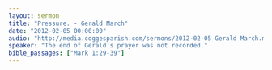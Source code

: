 ```yaml
---
layout: sermon
title: "Pressure. - Gerald March"
date: "2012-02-05 00:00:00"
audio: "http://media.coggesparish.com/sermons/2012-02-05 Gerald March.mp3"
speaker: "The end of Gerald's prayer was not recorded."
bible_passages: ["Mark 1:29-39"]
---
```

